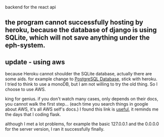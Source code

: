backend for the react api

## the program cannot successfully hosting by heroku, because the database of django is using SQLite, which will not save anything under the eph-system.



## update - using aws

because Heroku cannot shoulder the SQLite database, actually there are some aids. for example change to [PostgreSQL Database](https://www.youtube.com/watch?v=5d8AQFF0Ot0&list=LL&index=1), stick with heroku. I tried to think to use a monoDB, but I am not willing to try the old thing. So I choose to use AWS.



king for genius. if you don't watch many cases, only depends on their docs, you cannot walk the first step... (each time you search things in google about AWS, it's all AWS self's docs.) I found this link is [useful](https://www.youtube.com/watch?v=z5XiVh6v4uI&list=PLz7fadzpgueymSne9Ya2mtyab6guwsIb-&index=2&t=791s), it reminds me the days that I coding flask.

although I met a lot problems, for example the basic 127.0.0.1 and the 0.0.0.0 for the server version, I ran it successfully finally.
